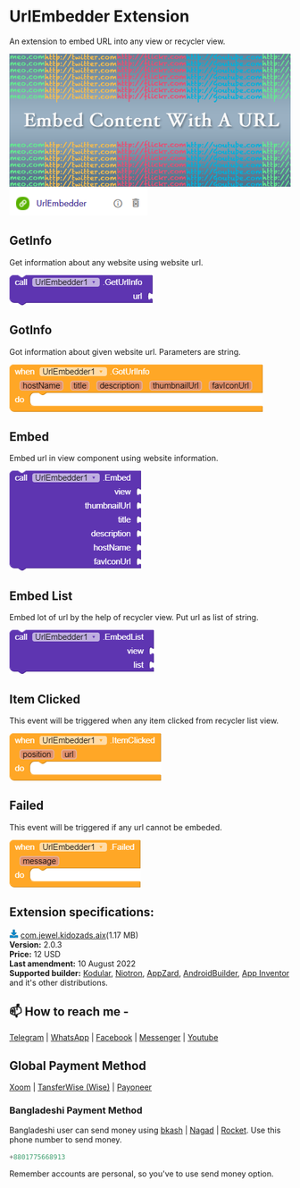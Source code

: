 # UrlEmbedder Extension
An extension to embed URL into any view or recycler view.

<img src="https://github.com/jewelshkjony/UrlEmbedder/raw/main/images/embed-cover.png"/>
<img src="https://github.com/jewelshkjony/UrlEmbedder/raw/main/images/aix.png"/>

## GetInfo
Get information about any website using website url.

<img src="https://github.com/jewelshkjony/UrlEmbedder/raw/main/images/getinfo.png"/>

## GotInfo
Got information about given website url. Parameters are string.

<img src="https://github.com/jewelshkjony/UrlEmbedder/raw/main/images/gotinfo.png"/>

## Embed
Embed url in view component using website information.

<img src="https://github.com/jewelshkjony/UrlEmbedder/raw/main/images/embed.png"/>

## Embed List
Embed lot of url by the help of recycler view. Put url as list of string.

<img src="https://github.com/jewelshkjony/UrlEmbedder/raw/main/images/recycler-view.png"/>

## Item Clicked
This event will be triggered when any item clicked from recycler list view.

<img src="https://github.com/jewelshkjony/UrlEmbedder/raw/main/images/item-clicked.png"/>

## Failed
This event will be triggered if any url cannot be embeded.

<img src="https://github.com/jewelshkjony/UrlEmbedder/raw/main/images/failed.png"/>

## Extension specifications:
<img src="https://github.com/jewelshkjony/KidozAds/raw/main/images/download.png"/> <a href="https://t.me/jewelshkjony/">com.jewel.kidozads.aix</a>(1.17 MB) \
<b>Version:</b> 2.0.3\
<b>Price:</b> 12 USD\
<b>Last amendment:</b> 10 August 2022\
<b>Supported builder:</b> <a href="https://www.kodular.io/">Kodular</a>, <a href="https://niotron.com/">Niotron</a>, <a href="https://appzard.com/">AppZard</a>, <a href="https://androidbuilder.in/">AndroidBuilder</a>, <a href="http://ai2.appinventor.mit.edu/">App Inventor</a> and it's other distributions.

## 📫 How to reach me -

<a href="https://t.me/jewelshkjony">Telegram</a> | <a href="https://wa.me/8801775668913">WhatsApp</a> | <a href="https://fb.com/jewelshkjony">Facebook</a> | <a href="https://m.me/jewelshkjony">Messenger</a> | <a href="https://m.youtube.com/c/JewelShikderJony">Youtube</a>

## Global Payment Method
<a href="https://www.xoom.com/bangladesh/send-money">Xoom</a> | <a href="https://wise.com/">TansferWise (Wise)</a> | <a href="http://share.payoneer.com/nav/kJkLyppKLt-FTUg-P9xnUd76yT4iWQiym2irI42PLM7uQWXuVsWvSOABMvVykU5hbFiDGSULXNdI3-yRM7JVhA2">Payoneer</a>

### Bangladeshi Payment Method
Bangladeshi user can send money using <a href="https://bka.sh/next?c=signup&uuid=C1CC9JVT1">bkash</a> | <a href="https://play.google.com/store/apps/details?id=com.konasl.nagad">Nagad</a> | <a href="https://play.google.com/store/apps/details?id=com.dbbl.mbs.apps.main">Rocket</a>.
Use this phone number to send money.

````java
+8801775668913
````

Remember accounts are personal, so you've to use send money option.
